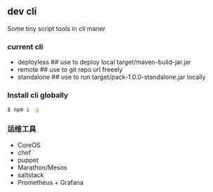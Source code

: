 ## dev cli
Some tiny script tools in cli maner

### current cli
- deployless  ## use to deploy local target/maven-build-jar.jar
- remote      ## use to git repo url freeely
- standalone  ## use to run target/pack-1.0.0-standalone.jar locally 


### Install cli globally
```sh
$ npm i -g
```

### 运维工具
- CoreOS
- chef
- puppet
- Marathon/Mesos
- saltstack
- Prometheus + Grafana

